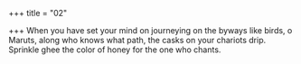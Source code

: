 +++
title = "02"

+++
When you have set your mind on journeying on the byways like birds, o  Maruts, along who knows what path,
the casks on your chariots drip. Sprinkle ghee the color of honey for the  one who chants.